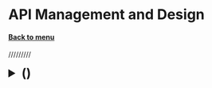 <h1>API Management and Design</h1> 
<h4> 

[Back to menu](../Menu.md)

</h4>


/////////

[//]: # ()
<details>
    <summary style="font-size: 25px;">
        <b>
            ()
        </b>
    </summary>
<br>


</details>
<br>